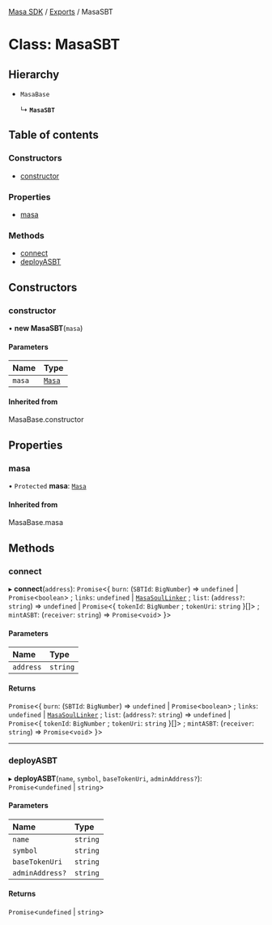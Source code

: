 [Masa SDK](../README.md) / [Exports](../modules.md) / MasaSBT

# Class: MasaSBT

## Hierarchy

- `MasaBase`

  ↳ **`MasaSBT`**

## Table of contents

### Constructors

- [constructor](MasaSBT.md#constructor)

### Properties

- [masa](MasaSBT.md#masa)

### Methods

- [connect](MasaSBT.md#connect)
- [deployASBT](MasaSBT.md#deployasbt)

## Constructors

### constructor

• **new MasaSBT**(`masa`)

#### Parameters

| Name | Type |
| :------ | :------ |
| `masa` | [`Masa`](Masa.md) |

#### Inherited from

MasaBase.constructor

## Properties

### masa

• `Protected` **masa**: [`Masa`](Masa.md)

#### Inherited from

MasaBase.masa

## Methods

### connect

▸ **connect**(`address`): `Promise`<{ `burn`: (`SBTId`: `BigNumber`) => `undefined` \| `Promise`<`boolean`\> ; `links`: `undefined` \| [`MasaSoulLinker`](MasaSoulLinker.md) ; `list`: (`address?`: `string`) => `undefined` \| `Promise`<{ `tokenId`: `BigNumber` ; `tokenUri`: `string`  }[]\> ; `mintASBT`: (`receiver`: `string`) => `Promise`<`void`\>  }\>

#### Parameters

| Name | Type |
| :------ | :------ |
| `address` | `string` |

#### Returns

`Promise`<{ `burn`: (`SBTId`: `BigNumber`) => `undefined` \| `Promise`<`boolean`\> ; `links`: `undefined` \| [`MasaSoulLinker`](MasaSoulLinker.md) ; `list`: (`address?`: `string`) => `undefined` \| `Promise`<{ `tokenId`: `BigNumber` ; `tokenUri`: `string`  }[]\> ; `mintASBT`: (`receiver`: `string`) => `Promise`<`void`\>  }\>

___

### deployASBT

▸ **deployASBT**(`name`, `symbol`, `baseTokenUri`, `adminAddress?`): `Promise`<`undefined` \| `string`\>

#### Parameters

| Name | Type |
| :------ | :------ |
| `name` | `string` |
| `symbol` | `string` |
| `baseTokenUri` | `string` |
| `adminAddress?` | `string` |

#### Returns

`Promise`<`undefined` \| `string`\>
